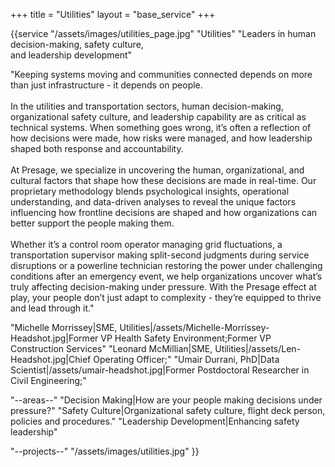 +++
title = "Utilities"
layout = "base_service"
+++

{{service 
"/assets/images/utilities_page.jpg"
"Utilities" 
"Leaders in human decision-making, safety culture, <br> and leadership development"

"Keeping systems moving and communities connected depends on more than just infrastructure - it depends on people. 
<br>
<br>
In the utilities and transportation sectors, human decision-making, organizational safety culture, and leadership capability are as critical as technical systems. When something goes wrong, it’s often a reflection of how decisions were made, how risks were managed, and how leadership shaped both response and accountability.
<br>
<br>
At Presage, we specialize in uncovering the human, organizational, and cultural factors that shape how these decisions are made in real-time. Our proprietary methodology blends psychological insights, operational understanding, and data-driven analyses to reveal the unique factors influencing how frontline decisions are shaped and how organizations can better support the people making them.
<br>
<br>
Whether it’s a control room operator managing grid fluctuations, a transportation supervisor making split-second judgments during service disruptions or a powerline technician restoring the power under challenging conditions after an emergency event, we help organizations uncover what’s truly affecting decision-making under pressure. With the Presage effect at play, your people don’t just adapt to complexity - they’re equipped to thrive and lead through it."

"Michelle Morrissey|SME, Utilities|/assets/Michelle-Morrissey-Headshot.jpg|Former VP Health Safety Environment;Former VP Construction Services"
"Leonard McMillian|SME, Utilities|/assets/Len-Headshot.jpg|Chief Operating Officer;"
"Umair Durrani, PhD|Data Scientist|/assets/umair-headshot.jpg|Former Postdoctoral Researcher in <br> Civil Engineering;"

"--areas--"
"Decision Making|How are your people making decisions under pressure?"
"Safety Culture|Organizational safety culture, flight deck person, policies and procedures."
"Leadership Development|Enhancing safety leadership"

"--projects--"
"/assets/images/utilities.jpg"
}}
